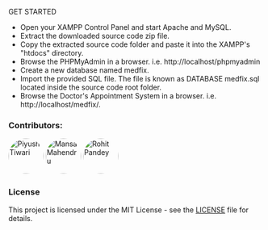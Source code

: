 GET STARTED
- Open your XAMPP Control Panel and start Apache and MySQL.
- Extract the downloaded source code zip file.
- Copy the extracted source code folder and paste it into the XAMPP's "htdocs" directory.
- Browse the PHPMyAdmin in a browser. i.e. http://localhost/phpmyadmin
- Create a new database named medfix.
- Import the provided SQL file. The file is known as DATABASE medfix.sql located inside the source code root folder.
- Browse the Doctor's Appointment System in a browser. i.e. http://localhost/medfix/.

### Contributors:

<a href="https://github.com/Piyush-Raj-Tiwari" title="Piyush-Raj-Tiwari" style="text-decoration: none;">
    <img src="https://github.com/Piyush-Raj-Tiwari.png" width="70px" alt="Piyush Tiwari" style="border-radius: 50%;">
</a>
<a href="https://github.com/Hannah2k23" title="Hannah2k23" style="text-decoration: none;">
    <img src="https://github.com/Hannah2k23.png" width="70px" alt="Mansa Mahendru" style="border-radius: 50%;">
</a>
<a href="https://github.com/rohit-110" title="rohit-110" style="text-decoration: none;">
    <img src="https://github.com/rohit-110.png" width="70px" alt="Rohit Pandey" style="border-radius: 50%;">
</a>

### License
This project is licensed under the MIT License - see the [LICENSE](LICENSE) file for details.
